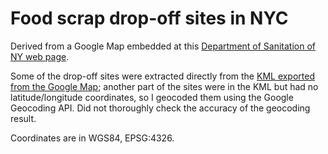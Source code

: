# Food scrap drop-off sites in NYC

Derived from a Google Map embedded at this [Department of Sanitation of NY web page](http://www1.nyc.gov/assets/dsny/zerowaste/residents/residential-food-waste-drop-off-sites.shtml).

Some of the drop-off sites were extracted directly from the [KML exported from the Google Map](https://www.google.com/maps/d/viewer?mid=1oMdEEzEuacc9pbwDTJTBbDiaQHI); another part of the sites were in the KML but had no latitude/longitude coordinates, so I geocoded them using the Google Geocoding API. Did not thoroughly check the accuracy of the geocoding result.

Coordinates are in WGS84, EPSG:4326.
